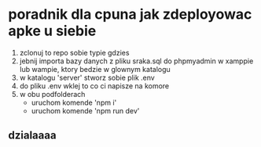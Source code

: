 # poradnik dla cpuna jak zdeployowac apke u siebie

1. zclonuj to repo sobie typie gdzies
2. jebnij importa bazy danych z pliku sraka.sql do phpmyadmin w xamppie lub wampie, ktory bedzie w glownym katalogu
3. w katalogu 'server' stworz sobie plik .env
4. do pliku .env wklej to co ci napisze na komore
5. w obu podfolderach 
	- uruchom komende 'npm i'
	- uruchom komende 'npm run dev'

## dzialaaaa
